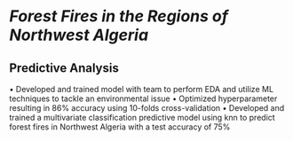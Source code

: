 # _Forest Fires in the Regions of Northwest Algeria_

## Predictive Analysis

•	Developed and trained model with team to perform EDA and utilize ML techniques to tackle an environmental issue 
•	Optimized hyperparameter resulting in 86% accuracy using 10-folds cross-validation
•	Developed and trained a multivariate classification predictive model using knn to predict forest fires in Northwest Algeria with a test accuracy of 75%

